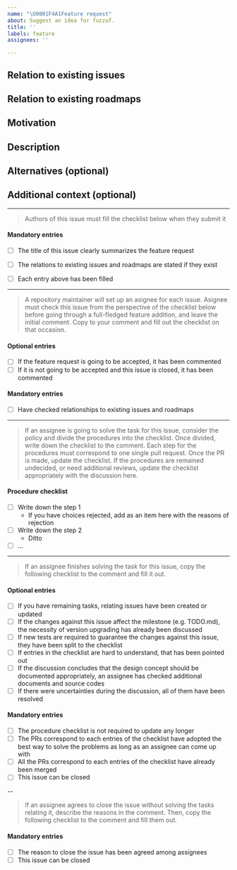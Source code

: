 ```yaml
---
name: "\U0001F4A1Feature request"
about: Suggest an idea for fuzzuf.
title: ''
labels: feature
assignees: ''

---
```


<!-- Please set the title summarizing a task that should be discussed in Issue -->

## Relation to existing issues
<!-- If the feature request relates to one of existing issues, please write down the URL. Leave N/A explicitly otherwise -->

## Relation to existing roadmaps
<!-- If the feature request relates to one of existing roadmaps (e.g. TODO.md), please write down the URL. Leave N/A explicitly otherwise -->

## Motivation
<!-- Please write the motivation for the proposal.
If your feature request is related to a problem, please describe a clear and concise description of what the problem is. -->

## Description
<!-- Please write a detailed description of the new feature. -->

## Alternatives (optional)
<!-- Please write a clear and concise description of any alternative solutions or features you've considered. -->

## Additional context (optional)
<!-- Please add any other context or screenshots about the feature request here. -->

---
> Authors of this issue must fill the checklist below when they submit it

#### Mandatory entries
- [ ] The title of this issue clearly summarizes the feature request
- [ ] The relations to existing issues and roadmaps are stated if they exist
- [ ] Each entry above has been filled


---
> A repository maintainer will set up an asignee for each issue.
> Asignee must check this issue from the perspective of the checklist below before going through a full-fledged feature addition, and leave the initial comment.
> Copy to your comment and fill out the checklist on that occasion.

#### Optional entries
- [ ] If the feature request is going to be accepted, it has been commented
- [ ] If it is not going to be accepted and this issue is closed, it has been commented

#### Mandatory entries
- [ ] Have checked relationships to existing issues and roadmaps

---
> If an assignee is going to solve the task for this issue, consider the policy and divide the procedures into the checklist.
> Once divided, write down the checklist to the comment.
> Each step for the procedures must correspond to one single pull request. Once the PR is made, update the checklist.
> If the procedures are remained undecided, or need additional reviews, update the checklist appropriately with the discussion here.

#### Procedure checklist
- [ ] Write down the step 1
    - If you have choices rejected, add as an item here with the reasons of rejection
- [ ] Write down the step 2
    - Ditto
- [ ] ...

---
> If an assignee finishes solving the task for this issue, copy the following checklist to the comment and fill it out.

#### Optional entries
- [ ] If you have remaining tasks, relating issues have been created or updated
- [ ] If the changes against this issue affect the milestone (e.g. TODO.md), the necessity of version upgrading has already been discussed
- [ ] If new tests are required to guarantee the changes against this issue, they have been split to the checklist
- [ ] If entries in the checklist are hard to understand, that has been pointed out
- [ ] If the discussion concludes that the design concept should be documented appropriately, an assignee has checked additional documents and source codes
- [ ] If there were uncertainties during the discussion, all of them have been resolved

#### Mandatory entries
- [ ] The procedure checklist is not required to update any longer
- [ ] The PRs correspond to each entries of the checklist have adopted the best way to solve the problems as long as an assignee can come up with
- [ ] All the PRs correspond to each entries of the checklist have already been merged
- [ ] This issue can be closed

--
> If an assignee agrees to close the issue without solving the tasks relating it, describe the reasons in the comment.
> Then, copy the following checklist to the comment and fill them out.

#### Mandatory entries
- [ ] The reason to close the issue has been agreed among assignees
- [ ] This issue can be closed  
